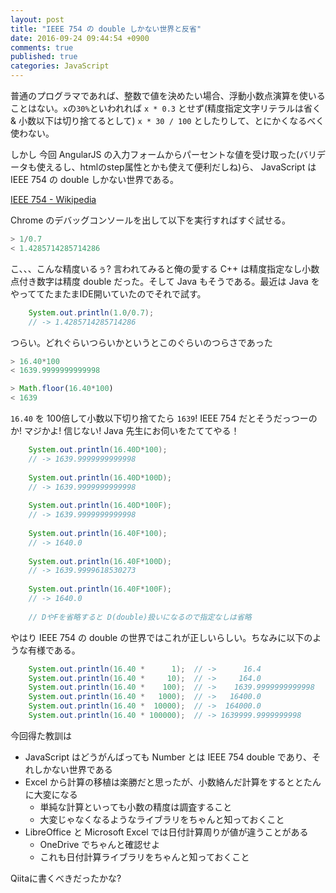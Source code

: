```yaml
---
layout: post
title: "IEEE 754 の double しかない世界と反省"
date: 2016-09-24 09:44:54 +0900
comments: true
published: true
categories: JavaScript 
---
```


普通のプログラマであれば、整数で値を決めたい場合、浮動小数点演算を使いることはない。`x`の`30%`といわれれば `x * 0.3` とせず(精度指定文字リテラルは省く & 小数以下は切り捨てるとして) `x * 30 / 100` としたりして、とにかくなるべく使わない。

しかし 今回 AngularJS の入力フォームからパーセントな値を受け取った(バリデータも使えるし、htmlのstep属性とかも使えて便利だしね)ら、 JavaScript は IEEE 754 の double しかない世界である。

[IEEE 754 - Wikipedia](https://ja.wikipedia.org/wiki/IEEE_754)

Chrome のデバッグコンソールを出して以下を実行すればすぐ試せる。

```JavaScript
> 1/0.7
< 1.4285714285714286
```

こ、、、こんな精度いるぅ? 言われてみると俺の愛する C++ は精度指定なし小数点付き数字は精度 double だった。そして Java もそうである。最近は Java をやっててたまたまIDE開いていたのでそれで試す。

```Java
    System.out.println(1.0/0.7);
    // -> 1.4285714285714286    
```

つらい。どれぐらいつらいかというとこのぐらいのつらさであった

```JavaScript
> 16.40*100
< 1639.9999999999998

> Math.floor(16.40*100)
< 1639

```

`16.40` を 100倍して小数以下切り捨てたら `1639`! IEEE 754 だとそうだっつーのか! マジかよ! 信じない! Java 先生にお伺いをたててやる！

```Java
    System.out.println(16.40D*100);
    // -> 1639.9999999999998
    
    System.out.println(16.40D*100D);
    // -> 1639.9999999999998
    
    System.out.println(16.40D*100F);
    // -> 1639.9999999999998
    
    System.out.println(16.40F*100);
    // -> 1640.0
    
    System.out.println(16.40F*100D);
    // -> 1639.9999618530273
    
    System.out.println(16.40F*100F);
    // -> 1640.0
    
    // DやFを省略すると D(double)扱いになるので指定なしは省略
```

やはり IEEE 754 の double の世界ではこれが正しいらしい。ちなみに以下のような有様である。

```Java
    System.out.println(16.40 *      1);  // ->      16.4 
    System.out.println(16.40 *     10);  // ->     164.0 
    System.out.println(16.40 *    100);  // ->    1639.9999999999998 
    System.out.println(16.40 *   1000);  // ->   16400.0 
    System.out.println(16.40 *  10000);  // ->  164000.0 
    System.out.println(16.40 * 100000);  // -> 1639999.9999999998 
```

今回得た教訓は

- JavaScript はどうがんばっても Number とは IEEE 754 double であり、それしかない世界である
- Excel から計算の移植は楽勝だと思ったが、小数絡んだ計算をするととたんに大変になる
  - 単純な計算といっても小数の精度は調査すること
  - 大変じゃなくなるようなライブラリをちゃんと知っておくこと
- LibreOffice と Microsoft Excel では日付計算周りが値が違うことがある
  - OneDrive でちゃんと確認せよ
  - これも日付計算ライブラリをちゃんと知っておくこと

Qiitaに書くべきだったかな?
